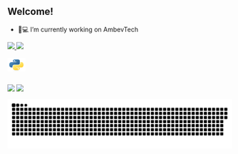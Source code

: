 ## Welcome!

- 🍻💻 I’m currently working on AmbevTech

 <div>
  <a href="https://github.com/douglasronchi">
  <img height="180em" src="https://github-readme-stats.vercel.app/api?username=douglasronchi&show_icons=true&theme=dracula&include_all_commits=true&count_private=true"/>
  <img height="180em" src="https://github-readme-stats.vercel.app/api/top-langs/?username=douglasronchi&layout=compact&langs_count=7&theme=dracula"/>
</div>
<div style="display: inline_block"><br>
  <img align="center" alt="Doug-Python" height="30" width="40" src="https://raw.githubusercontent.com/devicons/devicon/master/icons/python/python-original.svg">
</div>
  
  ##
 
<div> 
  <a href="https://https://www.instagram.com/douglasronchi" target="_blank"><img src="https://img.shields.io/badge/-Instagram-%23E4405F?style=for-the-badge&logo=instagram&logoColor=white" target="_blank"></a>
  <a href="https://www.linkedin.com/in/douglas-ronchi-7b5a2b134/" target="_blank"><img src="https://img.shields.io/badge/-LinkedIn-%230077B5?style=for-the-badge&logo=linkedin&logoColor=white" target="_blank"></a> 
 
  ![Snake animation](https://github.com/douglasronchi/douglasronchi/blob/output/github-contribution-grid-snake.svg)
 
</div>
